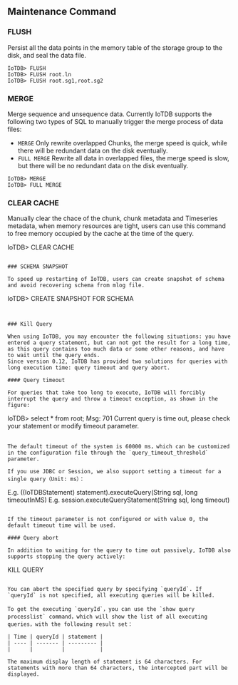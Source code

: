 <!--

    Licensed to the Apache Software Foundation (ASF) under one
    or more contributor license agreements.  See the NOTICE file
    distributed with this work for additional information
    regarding copyright ownership.  The ASF licenses this file
    to you under the Apache License, Version 2.0 (the
    "License"); you may not use this file except in compliance
    with the License.  You may obtain a copy of the License at
    
        http://www.apache.org/licenses/LICENSE-2.0
    
    Unless required by applicable law or agreed to in writing,
    software distributed under the License is distributed on an
    "AS IS" BASIS, WITHOUT WARRANTIES OR CONDITIONS OF ANY
    KIND, either express or implied.  See the License for the
    specific language governing permissions and limitations
    under the License.

-->
## Maintenance Command
### FLUSH

Persist all the data points in the memory table of the storage group to the disk, and seal the data file.

```
IoTDB> FLUSH 
IoTDB> FLUSH root.ln
IoTDB> FLUSH root.sg1,root.sg2
```

### MERGE

Merge sequence and unsequence data. Currently IoTDB supports the following two types of SQL to manually trigger the merge process of data files:

* `MERGE` Only rewrite overlapped Chunks, the merge speed is quick, while there will be redundant data on the disk eventually.
* `FULL MERGE` Rewrite all data in overlapped files, the merge speed is slow, but there will be no redundant data on the disk eventually.

```
IoTDB> MERGE
IoTDB> FULL MERGE
```

### CLEAR CACHE

Manually clear the chace of the chunk, chunk metadata and Timeseries metadata, when memory resources are tight, users can use this command to free memory occupied by the cache at the time of the query.

IoTDB> CLEAR CACHE
```

### SCHEMA SNAPSHOT

To speed up restarting of IoTDB, users can create snapshot of schema and avoid recovering schema from mlog file.

```
IoTDB> CREATE SNAPSHOT FOR SCHEMA
```


### Kill Query

When using IoTDB, you may encounter the following situations: you have entered a query statement, but can not get the result for a long time, as this query contains too much data or some other reasons, and have to wait until the query ends.
Since version 0.12, IoTDB has provided two solutions for queries with long execution time: query timeout and query abort.

#### Query timeout

For queries that take too long to execute, IoTDB will forcibly interrupt the query and throw a timeout exception, as shown in the figure: 

```
IoTDB> select * from root;
Msg: 701 Current query is time out, please check your statement or modify timeout parameter.
```

The default timeout of the system is 60000 ms，which can be customized in the configuration file through the `query_timeout_threshold` parameter.

If you use JDBC or Session, we also support setting a timeout for a single query（Unit: ms）：

```
E.g. ((IoTDBStatement) statement).executeQuery(String sql, long timeoutInMS)
E.g. session.executeQueryStatement(String sql, long timeout)
```

If the timeout parameter is not configured or with value 0, the default timeout time will be used.

#### Query abort

In addition to waiting for the query to time out passively, IoTDB also supports stopping the query actively:

```
KILL QUERY <queryId>
```

You can abort the specified query by specifying `queryId`. If `queryId` is not specified, all executing queries will be killed.

To get the executing `queryId`，you can use the `show query processlist` command，which will show the list of all executing queries，with the following result set：

| Time | queryId | statement |
| ---- | ------- | --------- |
|      |         |           |

The maximum display length of statement is 64 characters. For statements with more than 64 characters, the intercepted part will be displayed.
